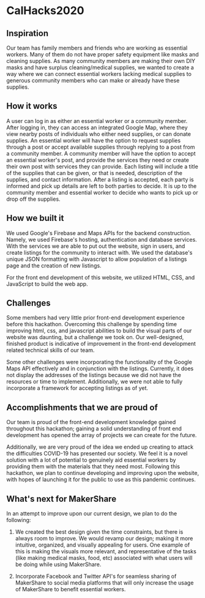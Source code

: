 # CalHacks2020

## Inspiration

Our team has family members and friends who are working as essential workers. Many of them do not have proper safety equipment like masks and cleaning supplies. As many community members are making their own DIY masks and have surplus cleaning/medical supplies, we wanted to create a way where we can connect essential workers lacking medical supplies to generous community members who can make or already have these supplies.

## How it works

A user can log in as either an essential worker or a community member. After logging in, they can access an integrated Google Map, where they view nearby posts of individuals who either need supplies, or can donate supplies. An essential worker will have the option to request supplies through a post or accept available supplies through replying to a post from a community member. A community member will have the option to accept an essential worker's post, and provide the services they need or create their own post with services they can provide. Each listing will include a title of the supplies that can be given, or that is needed, description of the supplies, and contact information. After a listing is accepted, each party is informed and pick up details are left to both parties to decide. It is up to the community member and essential worker to decide who wants to pick up or drop off the supplies.

## How we built it

We used Google's Firebase and Maps APIs for the backend construction. Namely, we used Firebase's hosting, authentication and database services. With the services we are able to put out the website, sign in users, and create listings for the community to interact with. We used the database's unique JSON formatting with Javascript to allow population of a listings page and the creation of new listings.

For the front end development of this website, we utilized HTML, CSS, and JavaScript to build the web app.

## Challenges

Some members had very little prior front-end development experience before this hackathon. Overcoming this challenge by spending time improving html, css, and javascript abilities to build the visual parts of our website was daunting, but a challenge we took on. Our well-designed, finished product is indicative of improvement in the front-end development related technical skills of our team. 

Some other challenges were incorporating the functionality of the Google Maps API effectively and in conjunction with the listings. Currently, it does not display the addresses of the listings because we did not have the resources or time to implement. Additionally, we were not able to fully incorporate a framework for accepting listings as of yet.

## Accomplishments that we are proud of

Our team is proud of the front-end development knowledge gained throughout this hackathon; gaining a solid understanding of front end development has opened the array of projects we can create for the future. 

Additionally, we are very proud of the idea we ended up creating to attack the difficulties COVID-19 has presented our society. We feel it is a novel solution with a lot of potential to genuinely aid essential workers by providing them with the materials that they need most. Following this hackathon, we plan to continue developing and improving upon the website, with hopes of launching it for the public to use as this pandemic continues. 


## What's next for MakerShare

In an attempt to improve upon our current design, we plan to do the following: 

1) We created the best design given the time constraints, but there is always room to improve. We would revamp our design; making it more intuitive, organized, and visually appealing for users. One example of this is making the visuals more relevant, and representative of the tasks (like making medical masks, food, etc) associated with what users will be doing while using MakerShare.

2) Incorporate Facebook and Twitter API's for seamless sharing of MakerShare to social media platforms that will only increase the usage of MakerShare to benefit essential workers. 


